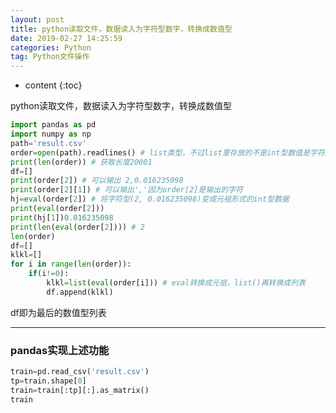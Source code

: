 ```yaml
---
layout: post
title: python读取文件，数据读入为字符型数字，转换成数值型
date: 2019-02-27 14:25:59
categories: Python
tag: Python文件操作
---
```


* content
{:toc}


python读取文件，数据读入为字符型数字，转换成数值型
<!-- more -->

```python
import pandas as pd
import numpy as np
path='result.csv'
order=open(path).readlines() # list类型，不过list里存放的不是int型数值是字符型
print(len(order)) # 获取长度20001
df=[]
print(order[2]) # 可以输出 2,0.016235098
print(order[2][1]) # 可以输出','因为order[2]是输出的字符
hj=eval(order[2]) # 将字符型(2, 0.016235098)变成元祖形式的int型数据
print(eval(order[2]))
print(hj[1])0.016235098
print(len(eval(order[2]))) # 2
len(order)
df=[]
klkl=[]
for i in range(len(order)):
    if(i!=0):
        klkl=list(eval(order[i])) # eval转换成元祖，list()再转换成列表
        df.append(klkl)
```

df即为最后的数值型列表

--------------

### pandas实现上述功能 ###

```python
train=pd.read_csv('result.csv')
tp=train.shape[0]
train=train[:tp][:].as_matrix()
train
```


